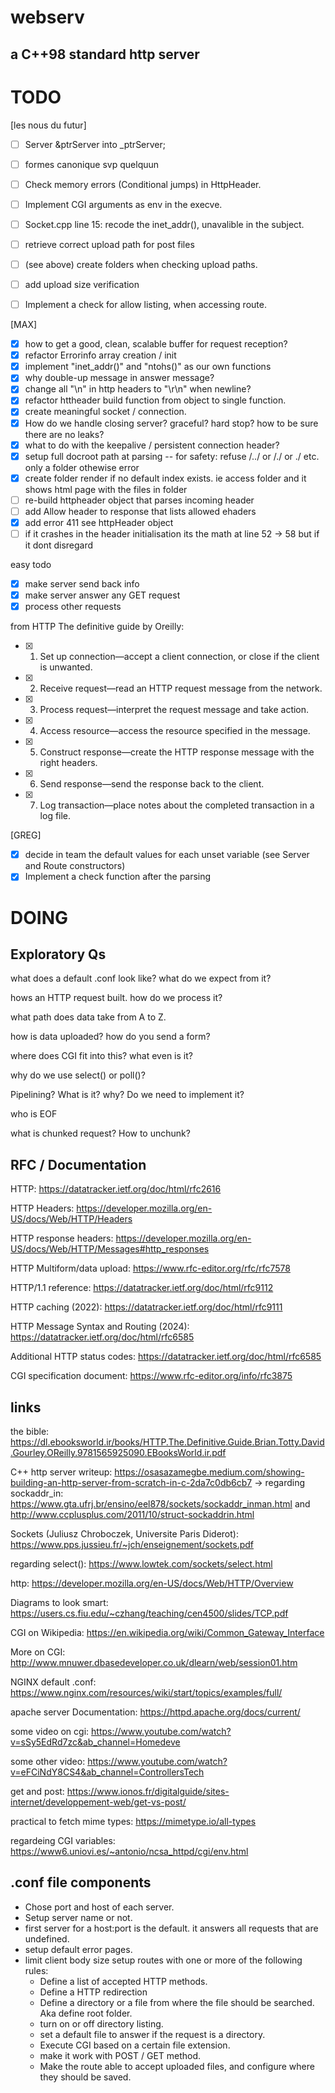 # webserv
## a C++98 standard http server

# TODO

[les nous du futur]
- [ ] Server &ptrServer into _ptrServer;
- [ ] formes canonique svp quelquun
- [ ] Check memory errors (Conditional jumps) in HttpHeader.
- [ ] Implement CGI arguments as env in the execve.
- [ ] Socket.cpp line 15: recode the inet_addr(), unavalible in the subject.
- [ ] retrieve correct upload path for post files
- [ ] (see above) create folders when checking upload paths.
- [ ] add upload size verification
- [ ] Implement a check for allow listing, when accessing route.


[MAX]
- [x] how to get a good, clean, scalable buffer for request reception?
- [x] refactor Errorinfo array creation / init
- [x] implement "inet_addr()" and "ntohs()" as our own functions
- [x] why double-up message in answer message?
- [x] change all "\n" in http headers to "\r\n" when newline?
- [x] refactor httheader build function from object to single function.
- [x] create meaningful socket / connection.
- [x] How do we handle closing server? graceful? hard stop? how to be sure there are no leaks?
- [x] what to do with the keepalive / persistent connection header?
- [x] setup full docroot path at parsing -- for safety: refuse /../ or /./ or ./ etc. only a folder othewise error
- [x] create folder render if no default index exists. ie access folder and it shows html page with the files in folder
- [ ] re-build httpheader object that parses incoming header
- [ ] add Allow header to response that lists allowed ehaders
- [x] add error 411 see httpHeader object
- [ ] if it crashes in the header initialisation its the math at line 52 -> 58 but if it dont disregard
      
easy todo
- [x] make server send back info
- [x] make server answer any GET request
- [x] process other requests
      
from HTTP The definitive guide by Oreilly:
- [x] 1. Set up connection—accept a client connection, or close if the client is unwanted.
- [x] 2. Receive request—read an HTTP request message from the network.
- [x] 3. Process request—interpret the request message and take action.
- [x] 4. Access resource—access the resource specified in the message.
- [x] 5. Construct response—create the HTTP response message with the right headers.
- [x] 6. Send response—send the response back to the client.
- [x] 7. Log transaction—place notes about the completed transaction in a log file.

[GREG]
- [x] decide in team the default values for each unset variable (see Server and Route constructors)
- [x] Implement a check function after the parsing
# DOING

##	Exploratory Qs
what does a default .conf look like? what do we expect from it?

hows an HTTP request built. how do we process it?

what path does data take from A to Z.

how is data uploaded? how do you send a form?

where does CGI fit into this? what even is it?

why do we use select() or poll()?

Pipelining? What is it? why? Do we need to implement it?

who is EOF

what is chunked request? How to unchunk?

##	RFC / Documentation
HTTP:            https://datatracker.ietf.org/doc/html/rfc2616

HTTP Headers:	https://developer.mozilla.org/en-US/docs/Web/HTTP/Headers

HTTP response headers:	https://developer.mozilla.org/en-US/docs/Web/HTTP/Messages#http_responses

HTTP Multiform/data upload:      https://www.rfc-editor.org/rfc/rfc7578

HTTP/1.1 reference:	https://datatracker.ietf.org/doc/html/rfc9112

HTTP caching (2022):	https://datatracker.ietf.org/doc/html/rfc9111

HTTP Message Syntax and Routing (2024): https://datatracker.ietf.org/doc/html/rfc6585

Additional HTTP status codes: https://datatracker.ietf.org/doc/html/rfc6585

CGI specification document: https://www.rfc-editor.org/info/rfc3875

##	links
the bible:           https://dl.ebooksworld.ir/books/HTTP.The.Definitive.Guide.Brian.Totty.David.Gourley.OReilly.9781565925090.EBooksWorld.ir.pdf

C++ http server writeup:    https://osasazamegbe.medium.com/showing-building-an-http-server-from-scratch-in-c-2da7c0db6cb7
-> regarding sockaddr_in:   https://www.gta.ufrj.br/ensino/eel878/sockets/sockaddr_inman.html and http://www.ccplusplus.com/2011/10/struct-sockaddrin.html

Sockets (Juliusz Chroboczek, Universite Paris Diderot):    https://www.pps.jussieu.fr/~jch/enseignement/sockets.pdf

regarding select():    https://www.lowtek.com/sockets/select.html

http:    https://developer.mozilla.org/en-US/docs/Web/HTTP/Overview

Diagrams to look smart: https://users.cs.fiu.edu/~czhang/teaching/cen4500/slides/TCP.pdf

CGI on Wikipedia: https://en.wikipedia.org/wiki/Common_Gateway_Interface

More on CGI:    http://www.mnuwer.dbasedeveloper.co.uk/dlearn/web/session01.htm

NGINX default .conf:    https://www.nginx.com/resources/wiki/start/topics/examples/full/

apache server Documentation:    https://httpd.apache.org/docs/current/

some video  on cgi: https://www.youtube.com/watch?v=sSy5EdRd7zc&ab_channel=Homedeve

some other video: https://www.youtube.com/watch?v=eFCiNdY8CS4&ab_channel=ControllersTech

get and post: https://www.ionos.fr/digitalguide/sites-internet/developpement-web/get-vs-post/

practical to fetch mime types:      https://mimetype.io/all-types

regardeing CGI variables:      https://www6.uniovi.es/~antonio/ncsa_httpd/cgi/env.html

##  .conf file components
- Chose port and host of each server.
- Setup server name or not.
- first server for a host:port is the default. it answers all requests that are undefined.
- setup default error pages.
- limit client body size
setup routes with one or more of the following rules:
    - Define a list of accepted HTTP methods.
    - Define a HTTP redirection
    - Define a directory or a file from where the file should be searched. Aka define root folder.
    - turn on or off directory listing.
    - set a default file to answer if the request is a directory.
    - Execute CGI based on a certain file extension.
    - make it work with POST / GET method.
    - Make the route able to accept uploaded files, and configure where they should be saved.
